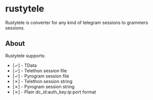 # rustytele
Rustytele is converter for any kind of telegram sessions to grammers sessions.

## About
Rustytele supports:

- [&check;] - TData
- [&check;] - Telethon session file
- [&check;] - Pyrogram session file
- [&cross;] - Telethon session string
- [&cross;] - Pyrogram session string
- [&cross;] - Plain dc_id:auth_key:ip:port format